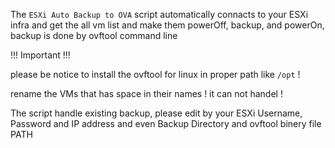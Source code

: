 The `ESXi Auto Backup to OVA` script automatically connacts to your ESXi infra and get the all vm list and make them powerOff, backup, and powerOn, backup is done by ovftool command line

!!! Important !!!

please be notice to install the ovftool for linux in proper path like `/opt` !

rename the VMs that has space in their names ! it can not handel ! 

The script handle existing backup, please edit by your ESXi Username, Password and IP address and even Backup Directory and ovftool binery file PATH

